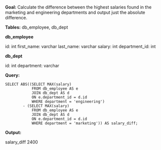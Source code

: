 **Goal:** Calculate the difference between the highest salaries found in the marketing and engineering departments and output just the absolute difference.

**Tables:** db_employee, db_dept

**db_employee**

id: int
first_name: varchar
last_name: varchar
salary: int
department_id: int

**db_dept**

id: int
department: varchar

**Query:**

```
SELECT ABS((SELECT MAX(salary)
            FROM db_employee AS e
            JOIN db_dept AS d
            ON e.department_id = d.id
            WHERE department = 'engineering')
        - (SELECT MAX(salary)
            FROM db_employee AS e
            JOIN db_dept AS d
            ON e.department_id = d.id
            WHERE department = 'marketing')) AS salary_diff;
```

**Output:**

salary_diff
2400
